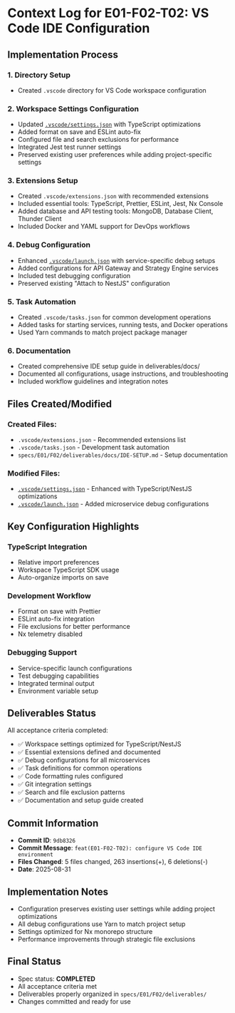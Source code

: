 # Context Log for E01-F02-T02: VS Code IDE Configuration

## Implementation Process

### 1. Directory Setup

- Created `.vscode` directory for VS Code workspace configuration

### 2. Workspace Settings Configuration

- Updated [`.vscode/settings.json`](../../../../.vscode/settings.json) with TypeScript optimizations
- Added format on save and ESLint auto-fix
- Configured file and search exclusions for performance
- Integrated Jest test runner settings
- Preserved existing user preferences while adding project-specific settings

### 3. Extensions Setup

- Created `.vscode/extensions.json` with recommended extensions
- Included essential tools: TypeScript, Prettier, ESLint, Jest, Nx Console
- Added database and API testing tools: MongoDB, Database Client, Thunder Client
- Included Docker and YAML support for DevOps workflows

### 4. Debug Configuration

- Enhanced [`.vscode/launch.json`](../../../../.vscode/launch.json) with service-specific debug setups
- Added configurations for API Gateway and Strategy Engine services
- Included test debugging configuration
- Preserved existing "Attach to NestJS" configuration

### 5. Task Automation

- Created `.vscode/tasks.json` for common development operations
- Added tasks for starting services, running tests, and Docker operations
- Used Yarn commands to match project package manager

### 6. Documentation

- Created comprehensive IDE setup guide in deliverables/docs/
- Documented all configurations, usage instructions, and troubleshooting
- Included workflow guidelines and integration notes

## Files Created/Modified

### Created Files:

- `.vscode/extensions.json` - Recommended extensions list
- `.vscode/tasks.json` - Development task automation
- `specs/E01/F02/deliverables/docs/IDE-SETUP.md` - Setup documentation

### Modified Files:

- [`.vscode/settings.json`](../../../../.vscode/settings.json) - Enhanced with TypeScript/NestJS optimizations
- [`.vscode/launch.json`](../../../../.vscode/launch.json) - Added microservice debug configurations

## Key Configuration Highlights

### TypeScript Integration

- Relative import preferences
- Workspace TypeScript SDK usage
- Auto-organize imports on save

### Development Workflow

- Format on save with Prettier
- ESLint auto-fix integration
- File exclusions for better performance
- Nx telemetry disabled

### Debugging Support

- Service-specific launch configurations
- Test debugging capabilities
- Integrated terminal output
- Environment variable setup

## Deliverables Status

All acceptance criteria completed:

- ✅ Workspace settings optimized for TypeScript/NestJS
- ✅ Essential extensions defined and documented
- ✅ Debug configurations for all microservices
- ✅ Task definitions for common operations
- ✅ Code formatting rules configured
- ✅ Git integration settings
- ✅ Search and file exclusion patterns
- ✅ Documentation and setup guide created

## Commit Information

- **Commit ID**: `9db8326`
- **Commit Message**: `feat(E01-F02-T02): configure VS Code IDE environment`
- **Files Changed**: 5 files changed, 263 insertions(+), 6 deletions(-)
- **Date**: 2025-08-31

## Implementation Notes

- Configuration preserves existing user settings while adding project optimizations
- All debug configurations use Yarn to match project setup
- Settings optimized for Nx monorepo structure
- Performance improvements through strategic file exclusions

## Final Status

- Spec status: **COMPLETED**
- All acceptance criteria met
- Deliverables properly organized in `specs/E01/F02/deliverables/`
- Changes committed and ready for use
